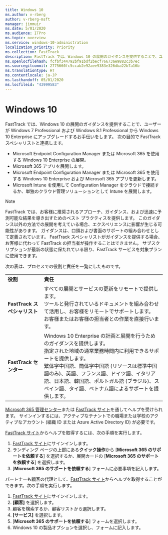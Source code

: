 ```yaml
---
title: Windows 10
ms.author: v-rberg
author: v-rberg-msft
manager: jimmuir
ms.date: 5/01/2020
ms.audience: ITPro
ms.topic: overview
ms.service: windows-10-administration
localization_priority: Priority
ms.collection: FastTrack
description: FastTrack では、Windows 10 の展開のガイダンスを提供することで、ユーザーが Windows 7 Professional および Windows 8.1 Professional から Windows 10 Enterprise にアップグレードするお手伝いをします。
ms.openlocfilehash: fcfbf344792bf91bdf2becf76673ae9882c3b7ec
ms.sourcegitcommit: 2775660fc5ccab2e92aee9383e326dba22b7a16b
ms.translationtype: HT
ms.contentlocale: ja-JP
ms.lasthandoff: 05/01/2020
ms.locfileid: "43999583"
---
```

# <a name="windows-10"></a>Windows 10

FastTrack では、Windows 10 の展開のガイダンスを提供することで、ユーザーが Windows 7 Professional および Windows 8.1 Professional から Windows 10 Enterprise にアップグレードするお手伝いをします。 次の目的で FastTrack スペシャリストと連携します。

- Microsoft Endpoint Configuration Manager または Microsoft 365 を使用する Windows 10 Enterprise の展開。
- Microsoft 365 アプリを展開します。 
- Microsoft Endpoint Configuration Manager または Microsoft 365 を使用する Windows 10 Enterprise および Microsoft 365 アプリを更新します。
- Microsoft Intune を使用して Configuration Manager をクラウドで接続するか、単独のクラウド管理ソリューションとして Intune を展開します。
  
> [!NOTE]
> FastTrack では、お客様に推奨されるアプローチ、ガイダンス、および迅速に予測可能な結果を導き出すためのベスト プラクティスを提供します。 このガイダンス以外の方法での展開を考えている場合、エクスペリエンスに影響が生じる可能性があります。 ガイダンスは、口頭および書面のサポートの組み合わせとして定義されています。 FastTrack スペシャリストがガイダンスを提供する場合、お客様に代わって FastTrack の担当者が操作することはできません。 サブスクリプションが最新の状態に保たれている限り、FastTrack サービスを対象プランに使用できます。  
    
次の表は、プロセスでの役割と責任を一覧にしたものです。

|||
|:-----|:-----|
|**役割** <br/> |**責任** <br/> |
|**FastTrack スペシャリスト** <br/> |すべての展開とサービスの更新をリモートで提供します。  <br/> ツールと発行されているドキュメントを組み合わせて活用し、お客様をリモートでサポートします。 <br/> お客様またはお客様の担当者との作業を直接行います。|
|**FastTrack センター**  <br/> |Windows 10 Enterprise の計画と展開を行うためのガイダンスを提供します。   <br/> 指定された地域の通常業務時間内に利用できるサポートを提供します。 <br/> 繁体字中国語、簡体字中国語 (リソースは標準中国語のみ)、英語、フランス語、ドイツ語、イタリア語、日本語、韓国語、ポルトガル語 (ブラジル)、スペイン語、タイ語、ベトナム語によるサポートを提供します。|
 
[Microsoft 365 管理センター](https://go.microsoft.com/fwlink/?linkid=2032704)または [FastTrack サイト](https://go.microsoft.com/fwlink/?linkid=780698)を通してヘルプを受けられます。 サインインするには、アクティブなテナントでの職場または学校のアクティブなアカウント (組織 ID または Azure Active Directory ID) が必要です。 

[FastTrack サイト](https://go.microsoft.com/fwlink/?linkid=780698)からヘルプを取得するには、次の手順を実行します。 
1.    [FastTrack サイト](https://go.microsoft.com/fwlink/?linkid=780698)にサインインします。 
2.    ランディング ページの上部にある**クイック操作**から [**Microsoft 365 のサポートを依頼する**] を選択するか、展開カードの [**Microsoft 365 のサポートを依頼する**] を選択します。
3.    [**Microsoft 365 のサポートを依頼する**] フォームに必要事項を記入します。
  
パートナーも顧客の代理として、[FastTrack サイト](https://go.microsoft.com/fwlink/?linkid=780698)からヘルプを取得することができます。次の手順を実行します。
1.    [FastTrack サイト](https://go.microsoft.com/fwlink/?linkid=780698)にサインインします。 
2.    **[顧客]** を選択します。
3.    顧客を検索するか、顧客リストから選択します。
4.    **[サービス]** を選択します。
5.    [**Microsoft 365 のサポートを依頼する**] フォームを選択します。
6.    Windows 10 の製品オプションを選択し、フォームに記入します。
 
